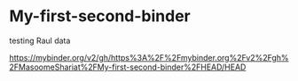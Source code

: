 # My-first-second-binder
testing Raul data

https://mybinder.org/v2/gh/https%3A%2F%2Fmybinder.org%2Fv2%2Fgh%2FMasoomeShariat%2FMy-first-second-binder%2FHEAD/HEAD


